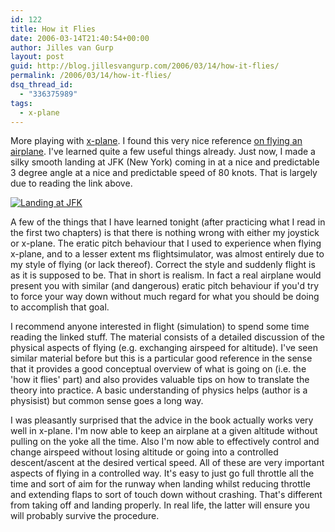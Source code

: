 ```yaml
---
id: 122
title: How it Flies
date: 2006-03-14T21:40:54+00:00
author: Jilles van Gurp
layout: post
guid: http://blog.jillesvangurp.com/2006/03/14/how-it-flies/
permalink: /2006/03/14/how-it-flies/
dsq_thread_id:
  - "336375989"
tags:
  - x-plane
---
```

More playing with [x-plane](http://www.x-plane.com). I found this very nice reference [on flying an airplane](http://www.av8n.com/how/htm/). I've learned quite a few useful things already. Just now, I made a silky smooth landing at JFK (New York) coming in at a nice and predictable 3 degree angle at a nice and predictable speed of 80 knots. That is largely due to reading the link above.

[![Landing at JFK](https://www.jillesvangurp.com/wp-content/uploads/2006/03/smooth%20landing.jpg)
](https://www.jillesvangurp.com/wp-content/uploads/2006/03/smooth%20landing.jpg)

A few of the things that I have learned tonight (after practicing what I read in the first two chapters) is that there is nothing wrong with either my joystick or x-plane. The eratic pitch behaviour that I used to experience when flying x-plane, and to a lesser extent ms flightsimulator, was almost entirely due to my style of flying (or lack thereof). Correct the style and suddenly flight is as it is supposed to be. That in short is realism. In fact a real airplane would present you with similar (and dangerous) eratic pitch behaviour if you'd try to force your way down without much regard for what you should be doing to accomplish that goal.

I recommend anyone interested in flight (simulation) to spend some time reading the linked stuff. The material consists of a detailed discussion of the physical aspects of flying (e.g. exchanging airspeed for altitude). I've seen similar material before but this is a particular good reference in the sense that it provides a good conceptual overview of what is going on (i.e. the 'how it flies' part) and also provides valuable tips on how to translate the theory into practice. A basic understanding of physics helps (author is a physisist) but common sense goes a long way.

I was pleasantly surprised that the advice in the book actually works very well in x-plane. I'm now able to keep an airplane at a given altitude without pulling on the yoke all the time. Also I'm now able to effectively control and change airspeed without losing altitude or going into a controlled descent/ascent at the desired vertical speed. All of these are very important aspects of flying in a controlled way. It's easy to just go full throttle all the time and sort of aim for the runway when landing whilst reducing throttle and extending flaps to sort of touch down without crashing. That's different from taking off and landing properly. In real life, the latter will ensure you will probably survive the procedure.